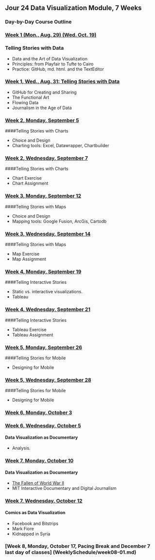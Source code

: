 ## Jour 24 Data Visualization Module, 7 Weeks

### Day-by-Day Course Outline

### [Week 1 (Mon., Aug. 29) (Wed. Oct. 19)](WeeklySchedule/week01-01.md)
### Telling Stories with Data
- Data and the Art of Data Visualization
- Principles: from Playfair to Tufte to Cairo
- Practice: GitHub, md. html. and the TextEditor

### [Week 1, Wed., Aug. 31: Telling Stories with Data](WeeklySchedule/week01-02.md)

- GitHub for Creating and Sharing
- The Functional Art
- Flowing Data
- Journalism in the Age of Data

### [Week 2, Monday, September 5](WeeklySchedule/week02-01.md)

####Telling Stories with Charts
- Choice and Design
- Charting tools: Excel, Datawrapper, Chartbuilder

### [Week 2, Wednesday, September 7](WeeklySchedule/week02-02.md)

####Telling Stories with Charts
- Chart Exercise
- Chart Assignment

### [Week 3, Monday, September 12](WeeklySchedule/week03-01.md)

####Telling Stories with Maps
- Choice and Design
- Mapping tools: Google Fusion, ArcGis, Cartodb

### [Week 3, Wednesday, September 14](WeeklySchedule/week03-02.md)

####Telling Stories with Maps
- Map Exercise
- Map Assignment

### [Week 4, Monday, September 19](WeeklySchedule/week04-01.md)

####Telling Interactive Stories
- Static vs. interactive visualizations.
- Tableau

### [Week 4, Wednesday, September 21](WeeklySchedule/week04-02.md)

####Telling Interactive Stories
- Tableau Exercise
- Tableau Assignment

### [Week 5, Monday, September 26](WeeklySchedule/week05-01.md)

####Telling Stories for Mobile
- Designing for Mobile

### [Week 5, Wednesday, September 28](WeeklySchedule/week05-02.md)

####Telling Stories for Mobile
- Designing for Mobile

### [Week 6, Monday, October 3](WeeklySchedule/week06-01.md)


### [Week 6, Wednesday, October 5](WeeklySchedule/week06-02.md)

#### Data Visualization as Documentary
- Analysis.

### [Week 7, Monday, October 10](WeeklySchedule/week07-01.md)

#### Data Visualization as Documentary
- [The Fallen of World War II](http://www.fallen.io/ww2/)
- MIT Interactive Documentary and Digital Journalism

### [Week 7, Wednesday, October 12](WeeklySchedule/week07-02.md)

#### Comics as Data Visualization
- Facebook and Bitstrips
- Mark Fiore
- Kidnapped in Syria

### [Week 8, Monday, October 17, Pacing Break and December 7 last day of classes] (WeeklySchedule/week08-01.md)



